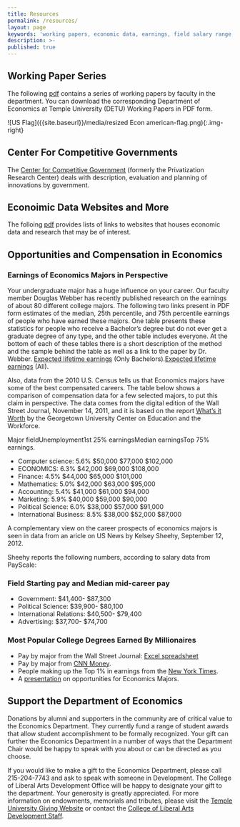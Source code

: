 ```yaml
---
title: Resources
permalink: /resources/
layout: page
keywords: 'working papers, economic data, earnings, field salary range, support'
description: >-
published: true
---
```

## Working Paper Series 
The following [pdf](https://liberalarts.temple.edu/sites/liberalarts/files/2016%20Working%20Paper%20Series_0.pdf) contains a series of working papers by faculty in the department. You can download the corresponding Department of Economics at Temple University (DETU) Working Papers in PDF form.

![US Flag]({{site.baseurl}}/media/resized Econ american-flag.png){:.img-right}
## Center For Competitive Governments
The [Center for Competitive Government](http://www.fox.temple.edu/cms_research/institutes-and-centers/center-for-competitive-government-2/) (formerly the Privatization Research Center) deals with description, evaluation and planning of innovations by government.

## Econoimic Data Websites and More
The folloing [pdf](https://liberalarts.temple.edu/sites/liberalarts/files/Economics%20Resources_%20Student%20Links.pdf) provides lists of links to websites that houses economic data and research that may be of interest.

## Opportunities and Compensation in Economics

### Earnings of Economics Majors in Perspective
Your undergraduate major has a huge influence on your career. Our faculty member Douglas Webber has recently published research on the earnings of about 80 different college majors. The following two links present in PDF form estimates of the median, 25th percentile, and 75th percentile earnings of people who have earned these majors. One table presents these statistics for people who receive a Bachelor’s degree but do not ever get a graduate degree of any type, and the other table includes everyone. At the bottom of each of these tables there is a short description of the method and the sample behind the table as well as a link to the paper by Dr. Webber. [Expected lifetime earnings](http://www.cla.temple.edu/economics/files/2014/04/Expected-lifetime-earnings-Only-Bachelors1-copy.pdf) (Only Bachelors).[Expected lifetime earnings](http://www.cla.temple.edu/economics/files/2014/04/Expected-lifetime-earnings-All1-copy.pdf) (All).

Also, data from the 2010 U.S. Census tells us that Economics majors have some of the best compensated careers. The table below shows a comparison of compensation data for a few selected majors, to put this claim in perspective. The data comes from the digital edition of the Wall Street Journal, November 14, 2011, and it is based on the report [What’s it Worth](http://cew.georgetown.edu/whatsitworth) by the Georgetown University Center on Education and the Workforce.

Major fieldUnemployment1st 25% earningsMedian earningsTop 75% earnings.

- Computer science: 5.6%	$50,000	$77,000	$102,000
- ECONOMICS: 6.3%	$42,000	$69,000	$108,000
- Finance:	4.5%	$44,000	$65,000	$101,000
- Mathematics:	5.0%	$42,000	$63,000	$95,000
- Accounting:	5.4%	$41,000	$61,000	$94,000
- Marketing:	5.9%	$40,000	$59,000	$90,000
- Political Science:	6.0%	$38,000	$57,000	$91,000
- International Business:	8.5%	$38,000	$52,000	$87,000

A complementary view on the career prospects of economics majors is seen in data from an aricle on US News by Kelsey Sheehy, September 12, 2012. 

Sheehy reports the following numbers, according to salary data from PayScale:

### Field Starting pay and Median mid-career pay
- Government: $41,400- $87,300
- Political Science: $39,900- $80,100
- International Relations: $40,500- $79,400
- Advertising:  $37,700- $74,700

### Most Popular College Degrees Earned By Millionaires
- Pay by major from the Wall Street Journal: [Excel spreadsheet](http://www.cla.temple.edu/economics/files/2013/08/Undergraduate-Major-and-Pay.pdf)
- Pay by major from [CNN Money](http://money.cnn.com/2006/02/13/pf/college/starting_salaries/index.htm).
- People making up the Top 1% in earnings from the [New York Times](http://economix.blogs.nytimes.com/2012/01/18/what-the-top-1-of-earners-majored-in/).
- A [presentation](http://www.cla.temple.edu/economics/files/2013/08/Revised-Freshman-Seminar-Econ-Presentationbognanno2011.ppt) on opportunities for Economics Majors.

## Support the Department of Economics
Donations by alumni and supporters in the community are of critical value to the Economics Department. They currently fund a range of student awards that allow student accomplishment to be formally recognized. Your gift can further the Economics Department in a number of ways that the Department Chair would be happy to speak with you about or can be directed as you choose. 

If you would like to make a gift to the Economics Department, please call 215-204-7743 and ask to speak with someone in Development. The College of Liberal Arts Development Office will be happy to designate your gift to the department. Your generosity is greatly appreciated. For more information on endowments, memorials and tributes, please visit the [Temple University Giving Website](http://giving.temple.edu/) or contact the [College of Liberal Arts Development Staff](https://liberalarts.temple.edu/our-alumni/giving).
